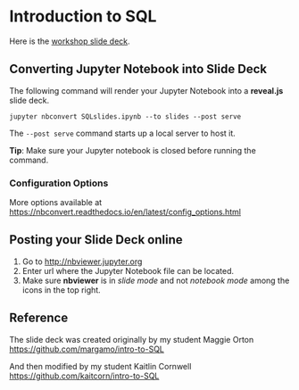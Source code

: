 # Introduction to SQL
Here is the [workshop slide deck](http://nbviewer.jupyter.org/format/slides/github/caocscar/workshops/blob/master/sql/SQLslides.ipynb#/).

## Converting Jupyter Notebook into Slide Deck
The following command will render your Jupyter Notebook into a **reveal.js** slide deck. 

`jupyter nbconvert SQLslides.ipynb --to slides --post serve`

The `--post serve` command starts up a local server to host it. 

**Tip**: Make sure your Jupyter notebook is closed before running the command.

### Configuration Options
More options available at https://nbconvert.readthedocs.io/en/latest/config_options.html

## Posting your Slide Deck online
1. Go to http://nbviewer.jupyter.org
2. Enter url where the Jupyter Notebook file can be located.
3. Make sure **nbviewer** is in *slide mode* and not *notebook mode* among the icons in the top right.

## Reference
The slide deck was created originally by my student Maggie Orton
https://github.com/margamo/intro-to-SQL

And then modified by my student Kaitlin Cornwell
https://github.com/kaitcorn/intro-to-SQL
